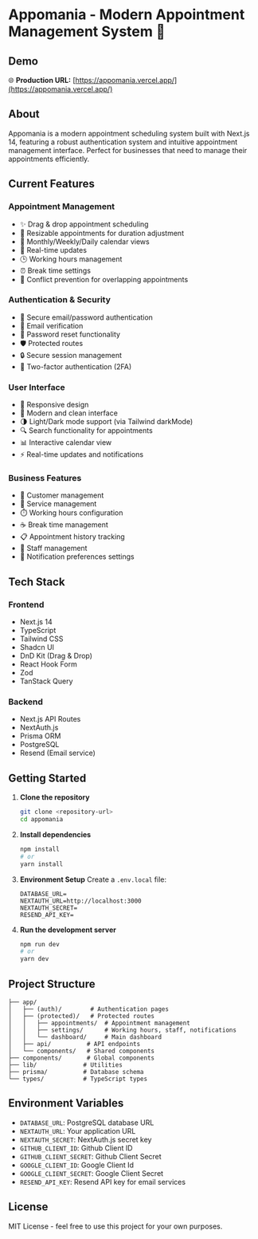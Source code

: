 # Appomania - Modern Appointment Management System 📅

## Demo
🌐 **Production URL:** [https://appomania.vercel.app/](https://appomania.vercel.app/)

## About
Appomania is a modern appointment scheduling system built with Next.js 14, featuring a robust authentication system and intuitive appointment management interface. Perfect for businesses that need to manage their appointments efficiently.

## Current Features

### Appointment Management
- ✨ Drag & drop appointment scheduling
- 📏 Resizable appointments for duration adjustment
- 📅 Monthly/Weekly/Daily calendar views
- 🔄 Real-time updates
- 🕒 Working hours management
- ⏰ Break time settings
- 🚫 Conflict prevention for overlapping appointments

### Authentication & Security
- 🔐 Secure email/password authentication
- 📧 Email verification
- 🔑 Password reset functionality
- 🛡️ Protected routes
- 🔒 Secure session management
- 👥 Two-factor authentication (2FA)

### User Interface
- 📱 Responsive design
- 🎨 Modern and clean interface
- 🌗 Light/Dark mode support (via Tailwind darkMode)
- 🔍 Search functionality for appointments
- 📊 Interactive calendar view
- ⚡ Real-time updates and notifications

### Business Features
- 👥 Customer management
- 💼 Service management
- ⏱️ Working hours configuration
- ☕ Break time management
- 📋 Appointment history tracking
- 👥 Staff management
- 🔔 Notification preferences settings

## Tech Stack

### Frontend
- Next.js 14
- TypeScript
- Tailwind CSS
- Shadcn UI
- DnD Kit (Drag & Drop)
- React Hook Form
- Zod
- TanStack Query

### Backend
- Next.js API Routes
- NextAuth.js
- Prisma ORM
- PostgreSQL
- Resend (Email service)

## Getting Started

1. **Clone the repository**
   ```bash
   git clone <repository-url>
   cd appomania
   ```

2. **Install dependencies**
   ```bash
   npm install
   # or
   yarn install
   ```

3. **Environment Setup**
   Create a `.env.local` file:
   ```env
   DATABASE_URL=
   NEXTAUTH_URL=http://localhost:3000
   NEXTAUTH_SECRET=
   RESEND_API_KEY=
   ```

4. **Run the development server**
   ```bash
   npm run dev
   # or
   yarn dev
   ```

## Project Structure
```
├── app/
│   ├── (auth)/        # Authentication pages
│   ├── (protected)/   # Protected routes
│   │   ├── appointments/  # Appointment management
│   │   ├── settings/      # Working hours, staff, notifications
│   │   └── dashboard/     # Main dashboard
│   ├── api/          # API endpoints
│   └── components/   # Shared components
├── components/       # Global components
├── lib/             # Utilities
├── prisma/          # Database schema
└── types/           # TypeScript types
```

## Environment Variables
- `DATABASE_URL`: PostgreSQL database URL
- `NEXTAUTH_URL`: Your application URL
- `NEXTAUTH_SECRET`: NextAuth.js secret key
- `GITHUB_CLIENT_ID`: Github Client ID
- `GITHUB_CLIENT_SECRET`: Github Client Secret
- `GOOGLE_CLIENT_ID`: Google Client Id
- `GOOGLE_CLIENT_SECRET`: Google Client Secret
- `RESEND_API_KEY`: Resend API key for email services

## License
MIT License - feel free to use this project for your own purposes.
